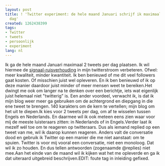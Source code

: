 ```yaml
---
layout: post
title: ! 'Twitter experiment: de hele maand Januari schrijf ik maximaal 2 tweets per
  dag'
created: 1262438399
tags:
- Twitter
- tweets
- persoonlijk
- experiment
lang: nl
---
```

Ik ga de hele maand Januari maximaal 2 tweets per dag plaatsen. Ik wil hiermee de [signaal-ruisverhouding](http://nl.wikipedia.org/wiki/Signaal-ruisverhouding) in mijn twitterstroom verbeteren. Ofwel: meer kwaliteit, minder kwantiteit. Ik ben benieuwd of me dit veel followers gaat kosten. Of misschien juist wel opleveren. En ik ben benieuwd of ik op deze manier daardoor juist minder of meer mensen weet te bereiken.Het dwingt me ook om langer na te denken over een berichtje, iets wat eigenlijk juist helemaal niet "twitterig" is. Een ander voordeel, verwacht ik, is dat ik mijn blog weer meer ga gebruiken om de achtergrond en diepgang in die ene tweet te brengen. 140 karakters om de kern te vertellen; mijn blog om het uit te diepen.<!--break-->Ik kies voor 2 tweets per dag, om af te wisselen tussen Engels en Nederlands. En daarmee wil ik ook meteen eens zien waar voor mij de meeste luisteraars zitten: in Nederlands of in Engels.Verder laat ik mezelf wél toe om te reageren op twitteraars. Dus als iemand replied op een tweet van me, wil ik daarop kunnen reageren. Anders valt de conversatie dood en gebruik ik Twitter op een manier die me niet aanstaat: om te spuien. Twitter is voor mij vooral een conversatie, niet een monoloog. Dat wil ik zo houden. En dus tellen antwoorden (zogenaamde @replies) niet mee.Aan het einde van de maand wil ik kijken wat het me opleverde en ga ik dat uiteraard uitgebreid beschrijven.EDIT: foute tag in inleiding gefixed.
